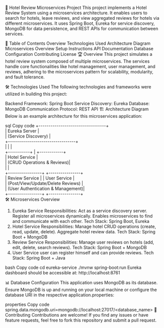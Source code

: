 🚀 Hotel Review Microservices Project
This project implements a Hotel Review System using a microservices architecture. It enables users to search for hotels, leave reviews, and view aggregated reviews for hotels via different microservices. It uses Spring Boot, Eureka for service discovery, MongoDB for data persistence, and REST APIs for communication between services.

📜 Table of Contents
Overview
Technologies Used
Architecture Diagram
Microservices Overview
Setup Instructions
API Documentation
Database Configuration
Contributing
License
🏆 Overview
This project simulates a hotel review system composed of multiple microservices. The services handle core functionalities like hotel management, user management, and reviews, adhering to the microservices pattern for scalability, modularity, and fault tolerance.

🛠️ Technologies Used
The following technologies and frameworks were utilized in building this project:

Backend Framework: Spring Boot
Service Discovery: Eureka
Database: MongoDB
Communication Protocol: REST API
🏗️ Architecture Diagram
Below is an example architecture for this microservices application:

sql
Copy code
          +----------------------------------+  
          |            Eureka Server        |  
          |       (Service Discovery)      |  
          +----------------------------------+  
                       |      |      |  
           +-----------+      |      +------------+  
           |                      Hotel Service |  
           |         (CRUD Operations & Reviews)|  
           |                                  |  
           +-----------------+  +----------------+  
           |   Review Service  |  |   User Service |  
           |   (Post/View/Update/Delete Reviews) |  
           |   (User Authentication & Management)|  
           +-----------------+  +----------------+  
🛠️ Microservices Overview
1. Eureka Service
Responsibilities:
Act as a service discovery server.
Register all microservices dynamically.
Enables microservices to find and communicate with each other.
Tech Stack: Spring Boot, Eureka
2. Hotel Service
Responsibilities:
Manage hotel CRUD operations (create, read, update, delete).
Aggregate hotel review data.
Tech Stack: Spring Boot + MongoDB
3. Review Service
Responsibilities:
Manage user reviews on hotels (add, edit, delete, search reviews).
Tech Stack: Spring Boot + MongoDB
4. User Service
 user can register himself and can provide reviews.
Tech Stack: Spring Boot + Java

bash
Copy code
cd eureka-service
./mvnw spring-boot:run
Eureka dashboard should be accessible at:
http://localhost:8761




📊 Database Configuration
This application uses MongoDB as its database. Ensure MongoDB is up and running on your local machine or configure the database URI in the respective application.properties:

properties
Copy code
spring.data.mongodb.uri=mongodb://localhost:27017/<database_name>
🤝 Contributing
Contributions are welcome! If you find any issues or have feature requests, feel free to fork this repository and submit a pull request.
